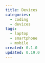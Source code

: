 ```yaml
---
title: Devices
categories:
  - coding
  - devices
tags:
  - laptop
  - smartphone
  - mobile
created: 0.1.0
updated: 0.19.0
---
```

